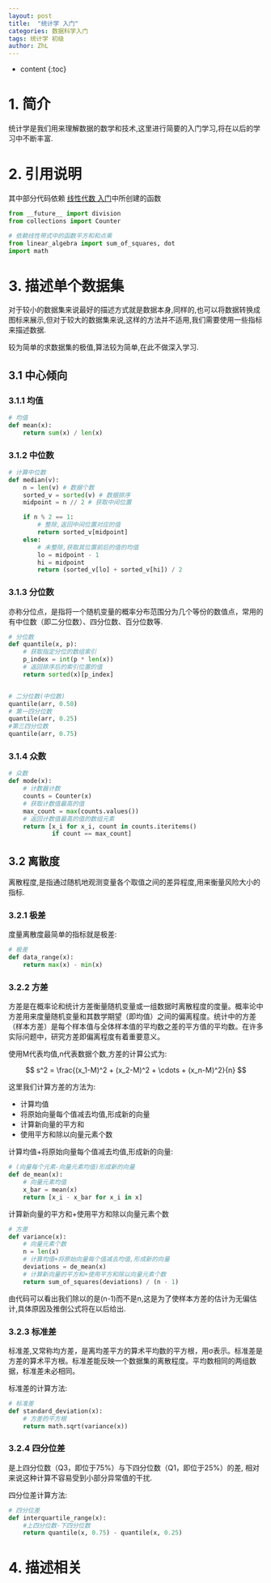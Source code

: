 ```yaml
---
layout: post
title:  "统计学 入门"
categories: 数据科学入门
tags: 统计学 初级
author: ZhL
---
```


* content
{:toc}

# 1. 简介

统计学是我们用来理解数据的数学和技术,这里进行简要的入门学习,将在以后的学习中不断丰富.




# 2. 引用说明

其中部分代码依赖
[线性代数 入门](https://liuzhihan027.github.io/2018/08/14/linear_algebra_preliminary/ "线性代数 入门")中所创建的函数

```python
from __future__ import division
from collections import Counter

# 依赖线性带式中的函数平方和和点乘
from linear_algebra import sum_of_squares, dot
import math
```

# 3. 描述单个数据集

对于较小的数据集来说最好的描述方式就是数据本身,同样的,也可以将数据转换成图标来展示,但对于较大的数据集来说,这样的方法并不适用,我们需要使用一些指标来描述数据.

较为简单的求数据集的极值,算法较为简单,在此不做深入学习.

## 3.1 中心倾向

### 3.1.1 均值

```python
# 均值
def mean(x):
    return sum(x) / len(x)
```

### 3.1.2 中位数

```python
# 计算中位数
def median(v):
    n = len(v) # 数据个数
    sorted_v = sorted(v) # 数据排序
    midpoint = n // 2 # 获取中间位置

    if n % 2 == 1:
        # 整除,返回中间位置对应的值
        return sorted_v[midpoint]
    else:
        # 未整除,获取其位置前后的值的均值
        lo = midpoint - 1
        hi = midpoint
        return (sorted_v[lo] + sorted_v[hi]) / 2
```

### 3.1.3 分位数

亦称分位点，是指将一个随机变量的概率分布范围分为几个等份的数值点，常用的有中位数（即二分位数）、四分位数、百分位数等.

```python
# 分位数
def quantile(x, p):
    # 获取指定分位的数组索引
    p_index = int(p * len(x))
    # 返回排序后的索引位置的值
    return sorted(x)[p_index]


# 二分位数(中位数)
quantile(arr, 0.50)
# 第一四分位数
quantile(arr, 0.25)
#第三四分位数
quantile(arr, 0.75)
```

### 3.1.4 众数
```python
# 众数
def mode(x):
    # 计数器计数
    counts = Counter(x)
    # 获取计数值最高的值
    max_count = max(counts.values())
    # 返回计数值最高的值的数组元素
    return [x_i for x_i, count in counts.iteritems()
            if count == max_count]
```


## 3.2 离散度

离散程度,是指通过随机地观测变量各个取值之间的差异程度,用来衡量风险大小的指标.

### 3.2.1 极差

度量离散度最简单的指标就是极差:

```python
# 极差
def data_range(x):
    return max(x) - min(x)
```


### 3.2.2 方差

方差是在概率论和统计方差衡量随机变量或一组数据时离散程度的度量。概率论中方差用来度量随机变量和其数学期望（即均值）之间的偏离程度。统计中的方差（样本方差）是每个样本值与全体样本值的平均数之差的平方值的平均数。在许多实际问题中，研究方差即偏离程度有着重要意义。

使用M代表均值,n代表数据个数,方差的计算公式为:

$$
s^2 = \frac{(x_1-M)^2 + (x_2-M)^2 + \cdots + (x_n-M)^2}{n}
$$

这里我们计算方差的方法为:

- 计算均值
- 将原始向量每个值减去均值,形成新的向量
- 计算新向量的平方和
- 使用平方和除以向量元素个数

计算均值+将原始向量每个值减去均值,形成新的向量:

```python
# (向量每个元素-向量元素均值)形成新的向量
def de_mean(x):
    # 向量元素均值
    x_bar = mean(x)
    return [x_i - x_bar for x_i in x]
```

计算新向量的平方和+使用平方和除以向量元素个数

```python
# 方差
def variance(x):
    # 向量元素个数
    n = len(x)
    # 计算均值+将原始向量每个值减去均值,形成新的向量
    deviations = de_mean(x)
    # 计算新向量的平方和+使用平方和除以向量元素个数
    return sum_of_squares(deviations) / (n - 1)
```

由代码可以看出我们除以的是(n-1)而不是n,这是为了使样本方差的估计为无偏估计,具体原因及推倒公式将在以后给出.


### 3.2.3 标准差

标准差,又常称均方差，是离均差平方的算术平均数的平方根，用σ表示。标准差是方差的算术平方根。标准差能反映一个数据集的离散程度。平均数相同的两组数据，标准差未必相同。

标准差的计算方法:

```python
# 标准差
def standard_deviation(x):
    # 方差的平方根
    return math.sqrt(variance(x))
```

### 3.2.4 四分位差

是上四分位数（Q3，即位于75%）与下四分位数（Q1，即位于25%）的差, 相对来说这种计算不容易受到小部分异常值的干扰.

四分位差计算方法:

```python
# 四分位差
def interquartile_range(x):
    #上四分位数-下四分位数
    return quantile(x, 0.75) - quantile(x, 0.25)
```


# 4. 描述相关
